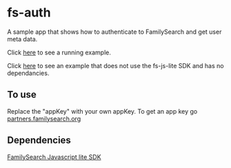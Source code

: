 # fs-auth
A sample app that shows how to authenticate to FamilySearch and get user meta data.

Click [here](https://misbach.github.io/fs-auth/index.html) to see a running example.

Click [here](https://misbach.github.io/fs-auth/index_raw.html) to see an example that does not use the fs-js-lite SDK and has no dependancies.

## To use
Replace the "appKey" with your own appKey. To get an app key go [partners.familysearch.org](https://partners.familysearch.org/)

## Dependencies
[FamilySearch Javascript lite SDK](https://github.com/FamilySearch/fs-js-lite)
